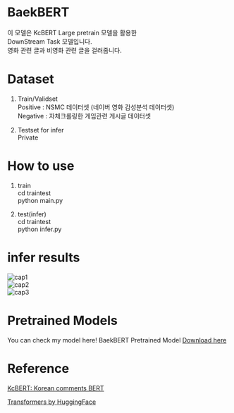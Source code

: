 # BaekBERT
이 모델은 KcBERT Large pretrain 모델을 활용한  
DownStream Task 모델입니다.  
영화 관련 글과 비영화 관련 글을 걸러줍니다.  

# Dataset
1. Train/Validset  
Positive : NSMC 데이터셋 (네이버 영화 감성분석 데이터셋)  
Negative : 자체크롤링한 게임관련 게시글 데이터셋  
  
2. Testset for infer  
Private

# How to use
1. train  
cd traintest  
python main.py

2. test(infer)  
cd traintest  
python infer.py

# infer results
![cap1](./imgs/cap1.png)  
![cap2](./imgs/cap2.png)  
![cap3](./imgs/cap3.png)

# Pretrained Models
You can check my model here!
BaekBERT Pretrained Model [Download here](https://drive.google.com/file/d/1J_wdSEY1W6Q_qDRnFYiohGUbyd2qh_ss/view?usp=sharing)

# Reference
[KcBERT: Korean comments BERT](https://github.com/Beomi/KcBERT)

[Transformers by HuggingFace](https://github.com/huggingface/transformers)
